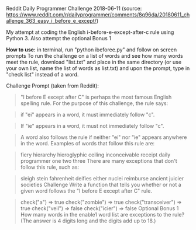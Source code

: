 Reddit Daily Programmer Challenge 2018-06-11
(source: https://www.reddit.com/r/dailyprogrammer/comments/8q96da/20180611_challenge_363_easy_i_before_e_except/)

My attempt at coding the English i-before-e-except-after-c rule using Python 3. Also attempt the optional Bonus 1

**How to use:**
in terminal, run "python ibeforee.py" and follow on screen prompts
To run the challenge on a list of words and see how many words meet the rule, download "list.txt" and place in the same directory (or use your own list, name the list of words as list.txt) and upon the prompt, type in "check list" instead of a word.

Challenge Prompt (taken from Reddit):
>"I before E except after C" is perhaps the most famous English spelling rule. For the purpose of this challenge, the rule says:

>if "ei" appears in a word, it must immediately follow "c".

>If "ie" appears in a word, it must not immediately follow "c".

>A word also follows the rule if neither "ei" nor "ie" appears anywhere in the word. Examples of words that follow this rule are:

>fiery hierarchy hieroglyphic
>ceiling inconceivable receipt
>daily programmer one two three
>There are many exceptions that don't follow this rule, such as:

>sleigh stein fahrenheit
>deifies either nuclei reimburse
>ancient juicier societies
>Challenge
>Write a function that tells you whether or not a given word follows the "I before E except after C" rule.

>check("a") => true
>check("zombie") => true
>check("transceiver") => true
>check("veil") => false
>check("icier") => false
>Optional Bonus 1
>How many words in the enable1 word list are exceptions to the rule? (The answer is 4 digits long and the digits add up to 18.)
